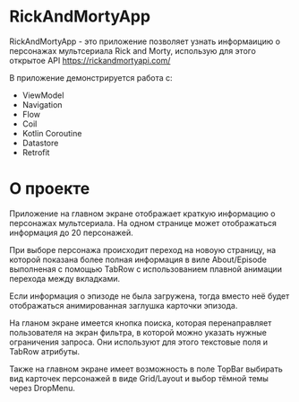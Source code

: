 # RickAndMortyApp

RickAndMortyApp - это приложение позволяет узнать информаицию о персонажах мультсериала Rick and Morty, использую для этого открытое API https://rickandmortyapi.com/

В приложение демонстрируется работа с:
* ViewModel
* Navigation
* Flow
* Coil
* Kotlin Coroutine
* Datastore
* Retrofit

# О проекте
Приложение на главном экране отображает краткую информацию о персонажах мультсериала. На одном странице может отображаться информация до 20 персонажей.

При выборе персонажа происходит переход на новоую страницу, на которой показана более полная информация в виле About/Episode выполненая с помощью TabRow с использованием плавной анимации перехода между вкладками. 

Если информация о эпизоде не была загружена, тогда вместо неё будет отображаться анимированная заглушка карточки эпизода.

На гланом экране имеется кнопка поиска, которая перенаправляет пользователя на экран фильтра, в которой можно указать нужные ограничения запроса. Они используют для этого текстовые поля и TabRow атрибуты.

Также на главном экране имеет возможность в поле TopBar выбирать вид карточек персонажей в виде Grid/Layout и выбор тёмной темы через DropMenu.
